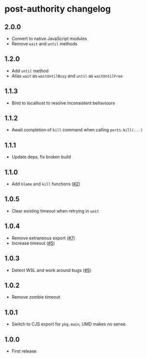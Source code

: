 # post-authority changelog

## 2.0.0

- Convert to native JavaScript modules
- Remove `wait` and `until` methods

## 1.2.0

- Add `until` method
- Alias `wait` as `waitUntilBusy` and `until` as `waitUntilFree`

## 1.1.3

- Bind to localhost to resolve inconsistent behaviours

## 1.1.2

- Await completion of `kill` command when calling `ports.kill(...)`

## 1.1.1

- Update deps, fix broken build

## 1.1.0

- Add `blame` and `kill` functions ([#2](https://github.com/Rich-Harris/port-authority/issues/2))

## 1.0.5

- Clear existing timeout when retrying in `wait`

## 1.0.4

- Remove extraneous export ([#7](https://github.com/Rich-Harris/port-authority/pull/7))
- Increase timeout ([#5](https://github.com/Rich-Harris/port-authority/pull/6))

## 1.0.3

- Detect WSL and work around bugs ([#5](https://github.com/Rich-Harris/port-authority/pull/5))

## 1.0.2

- Remove zombie timeout

## 1.0.1

- Switch to CJS export for `pkg.main`, UMD makes no sense

## 1.0.0

- First release
